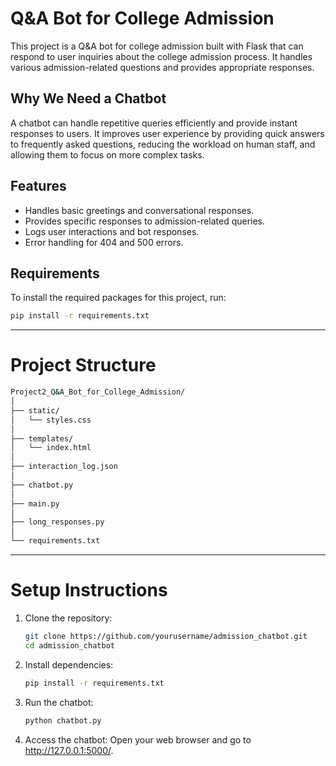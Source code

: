 # Q&A Bot for College Admission

This project is a Q&A bot for college admission built with Flask that can respond to user inquiries about the college admission process. It handles various admission-related questions and provides appropriate responses.

## Why We Need a Chatbot

A chatbot can handle repetitive queries efficiently and provide instant responses to users. It improves user experience by providing quick answers to frequently asked questions, reducing the workload on human staff, and allowing them to focus on more complex tasks.

## Features

- Handles basic greetings and conversational responses.
- Provides specific responses to admission-related queries.
- Logs user interactions and bot responses.
- Error handling for 404 and 500 errors.

## Requirements

To install the required packages for this project, run:

```bash
pip install -r requirements.txt
```
---------------------------------------------------------------------------

# Project Structure

```bash
Project2_Q&A_Bot_for_College_Admission/
│
├── static/
│   └── styles.css
│
├── templates/
│   └── index.html
│
├── interaction_log.json
│
├── chatbot.py
│
├── main.py
│
├── long_responses.py
│
└── requirements.txt

```
---------------------------------------------------------------------------

# Setup Instructions

1) Clone the repository:
   ```bash
   git clone https://github.com/yourusername/admission_chatbot.git 
   cd admission_chatbot
   ```
2) Install dependencies: 
   ```bash
   pip install -r requirements.txt
    ```  
3) Run the chatbot:
   ```bash
   python chatbot.py
   ```
4) Access the chatbot: 
    Open your web browser and go to http://127.0.0.1:5000/.
   

